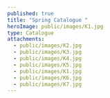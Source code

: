 ```yaml
---
published: true
title: "Spring Catalogue "
heroImage: public/images/K1.jpg
type: Catalogue
attachments:
  - public/images/K2.jpg
  - public/images/K3.jpg
  - public/images/K4.jpg
  - public/images/K5.jpg
  - public/images/K1.jpg
  - public/images/K6.jpg
  - public/images/K7.jpg
---
```

